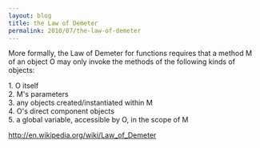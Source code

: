 ```yaml
---
layout: blog
title: the Law of Demeter
permalink: 2010/07/the-law-of-demeter
---
```


<p>More formally, the Law of Demeter for functions requires that a method M of an object O may only invoke the methods of the following kinds of objects:</p>
<p>   1. O itself<br />
   2. M&#039;s parameters<br />
   3. any objects created/instantiated within M<br />
   4. O&#039;s direct component objects<br />
   5. a global variable, accessible by O, in the scope of M</p>
<p><a href="http://en.wikipedia.org/wiki/Law_of_Demeter" title="http://en.wikipedia.org/wiki/Law_of_Demeter">http://en.wikipedia.org/wiki/Law_of_Demeter</a></p>
